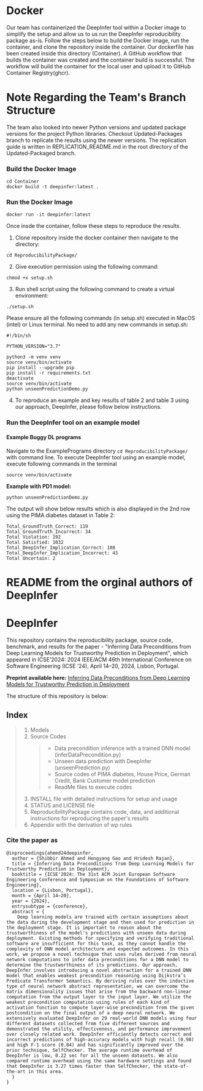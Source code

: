 # Docker

Our team has containerized the DeepInfer tool within a Docker image to simplify the setup and allow us to us run the DeepInfer reproducibility package as-is. Follow the steps below to build the Docker image, run the container, and clone the repository inside the container.
Our dockerfile has been created inside this directory (Container). A GitHub workflow that builds the container was created and the container build is successful. The workflow will build the container for the local user and upload it to GitHub Container Registry(ghcr).

# Note Regarding the Team's Branch Structure

The team also looked into newer Python versions and updated package versions for the project Python libraries. Checkout Updated-Packages branch to replicate the results using the newer versions. The replication guide is written in REPLICATION_README.md in the root directory of the Updated-Packaged branch.

### Build the Docker Image

```
cd Container
docker build -t deepinfer:latest .
```

### Run the Docker Image

```
docker run -it deepinfer:latest
```

Once insde the container, follow these steps to reproduce the results.

1. Clone repository inside the docker container then navigate to the directory:

```
cd ReproducibilityPackage/
```

2. Give execution permission using the following command:

```
chmod +x setup.sh
```

3. Run shell script using the following command to create a virtual environment:

```
./setup.sh
```

Please ensure all the following commands (in setup.sh) executed in MacOS (intel) or Linux terminal.
No need to add any new commands in setup.sh:

```
#!/bin/sh

PYTHON_VERSION="3.7"

python3 -m venv venv
source venv/bin/activate
pip install --upgrade pip
pip install -r requirements.txt
deactivate
source venv/bin/activate
python unseenPredictionDemo.py
```

4. To reproduce an example and key results of table 2 and table 3 using our approach, DeepInfer, please follow below instructions.

### Run the DeepInfer tool on an example model

#### Example Buggy DL programs

Navigate to the ExamplePrograms directory `cd ReproducibilityPackage/` with command line. To execute DeepInfer tool using an example model, execute following commands in the terminal

```
source venv/bin/activate
```

**Example with PD1 model:**

```
python unseenPredictionDemo.py
```

The output will show below results which is also displayed in the 2nd row using the PIMA diabetes dataset in Table 2:

```
Total_GroundTruth_Correct: 119
Total_GroundTruth_Incorrect: 34
Total Violation: 192
Total Satisfied: 1032
Total_DeepInfer_Implication_Correct: 108
Total_DeepInfer_Implication_Incorrect: 43
Total Uncertain: 2
```

# README from the orginal authors of DeepInfer

# DeepInfer

This repository contains the reproducibility package, source code, benchmark, and results for the paper - "Inferring Data Preconditions from Deep Learning Models for Trustworthy Prediction in Deployment", which appeared in ICSE’2024: 2024 IEEE/ACM 46th International Conference on Software Engineering (ICSE ’24), April 14–20, 2024, Lisbon, Portugal.

**Preprint available here:** [Inferring Data Preconditions from Deep Learning Models for Trustworthy Prediction in Deployment](https://arxiv.org/abs/2401.14628)

The structure of this repository is below:

## Index

> 1. Models
> 2. Source Codes
>    > - Data precondition inference with a trained DNN model (inferDataPrecondition.py)
>    > - Unseen data prediction with DeepInfer (unseenPrediction.py)
>    > - Source codes of PIMA diabetes, House Price, German Credit, Bank Customer model prediction
>    > - ReadMe files to execute codes
> 3. INSTALL file with detailed instructions for setup and usage
> 4. STATUS and LICENSE file
> 5. ReproducibilityPackage contains code, data, and additional instructions for reproducing the paper's results
> 6. Appendix with the derivation of wp rules

### Cite the paper as

```
@inproceedings{ahmed24deepinfer,
  author = {Shibbir Ahmed and Hongyang Gao and Hridesh Rajan},
  title = {Inferring Data Preconditions from Deep Learning Models for Trustworthy Prediction in Deployment},
  booktitle = {ICSE'2024: The 31st ACM Joint European Software Engineering Conference and Symposium on the Foundations of Software Engineering},
  location = {Lisbon, Portugal},
  month = {April 14–20},
  year = {2024},
  entrysubtype = {conference},
  abstract = {
    Deep learning models are trained with certain assumptions about the data during the development stage and then used for prediction in the deployment stage. It is important to reason about the trustworthiness of the model’s predictions with unseen data during deployment. Existing methods for specifying and verifying traditional software are insufficient for this task, as they cannot handle the complexity of DNN model architecture and expected outcomes. In this work, we propose a novel technique that uses rules derived from neural network computations to infer data preconditions for a DNN model to determine the trustworthiness of its predictions. Our approach, DeepInfer involves introducing a novel abstraction for a trained DNN model that enables weakest precondition reasoning using Dijkstra’s Predicate Transformer Semantics. By deriving rules over the inductive type of neural network abstract representation, we can overcome the matrix dimensionality issues that arise from the backward non-linear computation from the output layer to the input layer. We utilize the weakest precondition computation using rules of each kind of activation function to compute layer-wise precondition from the given postcondition on the final output of a deep neural network. We extensively evaluated DeepInfer on 29 real-world DNN models using four different datasets collected from five different sources and demonstrated the utility, effectiveness, and performance improvement over closely related work. DeepInfer efficiently detects correct and incorrect predictions of high-accuracy models with high recall (0.98) and high F-1 score (0.84) and has significantly improved over the prior technique, SelfChecker. The average runtime overhead of DeepInfer is low, 0.22 sec for all the unseen datasets. We also compared runtime overhead using the same hardware settings and found that DeepInfer is 3.27 times faster than SelfChecker, the state-of-the-art in this area.
  }
}
```
